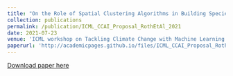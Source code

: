 ```yaml
---
title: "On the Role of Spatial Clustering Algorithms in Building Species Distribution Models from Community Science Data"
collection: publications
permalink: /publication/ICML_CCAI_Proposal_RothEtAl_2021
date: 2021-07-23
venue: 'ICML workshop on Tackling Climate Change with Machine Learning'
paperurl: 'http://academicpages.github.io/files/ICML_CCAI_Proposal_RothEtAl_2021.pdf'
---
```


[Download paper here](http://Hutchinson-Lab.github.io/files/ICML_CCAI_Proposal_RothEtAl_2021.pdf)

